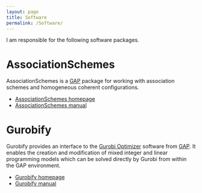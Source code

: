 ```yaml
---
layout: page
title: Software
permalink: /Software/
---
```


I am responsible for the following software packages.

# AssociationSchemes

AssociationSchemes is a [GAP](https://www.gap-system.org) package for working with association schemes and homogeneous coherent configurations.

* [AssociationSchemes homepage](http://www.jesselansdown.com/AssociationSchemes/)
* [AssociationSchemes manual](http://www.jesselansdown.com/AssociationSchemes/doc/manual.pdf)


# Gurobify

Gurobify provides an interface to the [Gurobi Optimizer](http://www.gurobi.com) software from [GAP](https://www.gap-system.org). It enables the creation and modification of mixed integer and linear programming models which can be solved directly by Gurobi from within the GAP environment.

* [Gurobify homepage](http://www.jesselansdown.com/Gurobify/)
* [Gurobify manual](http://www.jesselansdown.com/Gurobify/doc/manual.pdf)
